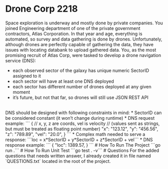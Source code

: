 # Drone Corp 2218 
Space exploration is underway and mostly done by private companies. You joined Engineering department of one of the private government contractors, Atlas Corporation. In that year and age, everything is automated, so survey and data gathering is done by drones. Unfortunately, although drones are perfectly capable of gathering the data, they have issues with locating databank to upload gathered data. You, as the most promising recruit of Atlas Corp, were tasked to develop a drone navigation service (DNS):
* each observed sector of the galaxy has unique numeric SectorID assigned to it
* each sector will have at least one DNS deployed
* each sector has different number of drones deployed at any given moment
* it’s future, but not that far, so drones will still use JSON REST API
<br>
DNS should be designed with following constraints in mind:
* SectorID can be considered constant (it won’t change during runtime)
* DNS request example:
    ```
    {
        // x, y, z are coords, vel is velocity
        // (values sent as strings, but must be treated as floating point number)
        "x": "123.12",
        "y": "456.56",
        "z": "789.89",
        "vel": "20.0",
    }
    ```
* Complex math needed to serve a response:
    ```loc = x*SectorID + y*SectorID + z*SectorID + vel```
* DNS response example:
    ```
    {
        "loc": 1389.57,
    }
    ```
# How To Run The Project
```go run .```
# How To Run Unit Test
```go test . -v```
# Questions 
For the added questions that needs written answer, I already created it in file named `QUESTIONS.txt` located in the root of the project.